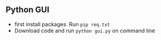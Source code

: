 ## Python GUI

- first install packages. Run `pip req.txt`
- Download code and run `python gui.py` on command line
